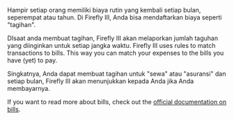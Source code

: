 Hampir setiap orang memiliki biaya rutin yang kembali setiap bulan, seperempat atau tahun. Di Firefly III, Anda bisa mendaftarkan biaya seperti "tagihan".

DIsaat anda membuat tagihan, Firefly III akan melaporkan jumlah taguhan yang diinginkan untuk setiap jangka waktu. Firefly III uses rules to match transactions to bills. This way you can match your expenses to the bills you have (yet) to pay.

Singkatnya, Anda dapat membuat tagihan untuk "sewa" atau "asuransi" dan setiap bulan, Firefly III akan menunjukkan kepada Anda jika Anda membayarnya.

If you want to read more about bills, check out the [official documentation on bills](https://docs.firefly-iii.org/advanced-concepts/bills).